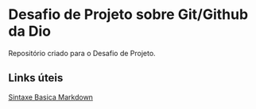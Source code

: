 # Desafio de Projeto sobre Git/Github da Dio
Repositório criado para o Desafio de Projeto.

## Links úteis
[Sintaxe Basica Markdown](https://www.markdownguide.org/basic-syntax/)
